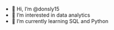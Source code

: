 - 👋 Hi, I’m @donsly15
- 👀 I’m interested in data analytics
- 🌱 I’m currently learning SQL and Python

<!---
donsly15/donsly15 is a ✨ special ✨ repository because its `README.md` (this file) appears on your GitHub profile.
You can click the Preview link to take a look at your changes.
--->
